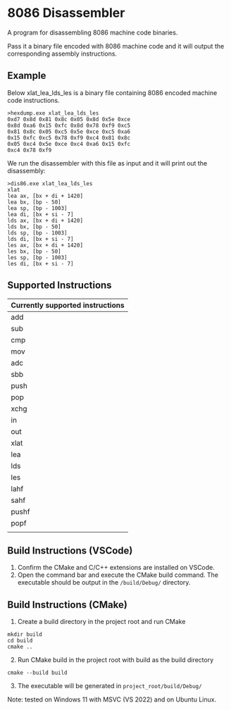 # 8086 Disassembler

A program for disassembling 8086 machine code binaries.

Pass it a binary file encoded with 8086 machine code and it will output the corresponding assembly instructions.

## Example
Below xlat_lea_lds_les is a binary file containing 8086 encoded machine code instructions.
```
>hexdump.exe xlat_lea_lds_les
0xd7 0x8d 0x81 0x8c 0x05 0x8d 0x5e 0xce 
0x8d 0xa6 0x15 0xfc 0x8d 0x78 0xf9 0xc5
0x81 0x8c 0x05 0xc5 0x5e 0xce 0xc5 0xa6
0x15 0xfc 0xc5 0x78 0xf9 0xc4 0x81 0x8c
0x05 0xc4 0x5e 0xce 0xc4 0xa6 0x15 0xfc
0xc4 0x78 0xf9
```

We run the disassembler with this file as input and it will print out the disassembly:
```
>dis86.exe xlat_lea_lds_les
xlat 
lea ax, [bx + di + 1420]
lea bx, [bp - 50]
lea sp, [bp - 1003]
lea di, [bx + si - 7]
lds ax, [bx + di + 1420]
lds bx, [bp - 50]
lds sp, [bp - 1003]
lds di, [bx + si - 7]
les ax, [bx + di + 1420]
les bx, [bp - 50]
les sp, [bp - 1003]
les di, [bx + si - 7]
```

## Supported Instructions

| Currently supported instructions |
| -------------------------------- |
|         add                      |
|         sub                      |
|         cmp                      |
|         mov                      |
|         adc                      |
|         sbb                      |
|         push                     |
|         pop                      |
|         xchg                     |
|         in                       |
|         out                      |
|         xlat                     |
|         lea                      |
|         lds                      |
|         les                      |
|         lahf                     |
|         sahf                     |
|         pushf                    |
|         popf                     |
|                                  |


## Build Instructions (VSCode)

1. Confirm the CMake and C/C++ extensions are installed on VSCode.
2. Open the command bar and execute the CMake build command. The executable should be output in the `/build/Debug/` directory.

## Build Instructions (CMake)

1. Create a build directory in the project root and run CMake
```
mkdir build
cd build
cmake ..
```
2. Run CMake build in the project root with build as the build directory
```
cmake --build build
```
3. The executable will be generated in `project_root/build/Debug/`

Note: tested on Windows 11 with MSVC (VS 2022) and on Ubuntu Linux.